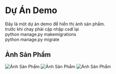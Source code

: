 # Dự Án Demo

Đây là một dự án demo để hiển thị ảnh sản phẩm.<br>
trước khi chay phải cập nhập csdl lại<br>
python manage.py makemigrations<br>
python manage.py migrate<br>
## Ảnh Sản Phẩm

![Ảnh Sản Phẩm](./Untitled.png)
![Ảnh Sản Phẩm](./Untitled2.png)
![Ảnh Sản Phẩm](./Untitled3.png)
